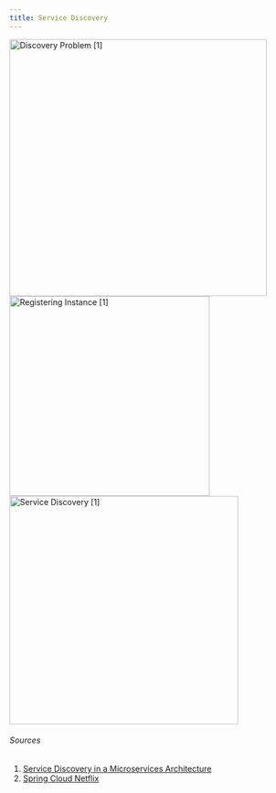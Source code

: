 ```yaml
---
title: Service Discovery
---
```

<img src="discovery-problem.png" alt="Discovery Problem [1]" width="450"/>
<img src="self-registration.png" alt="Registering Instance [1]" width="350"/>
<img src="client-side-discovery.png" alt="Service Discovery [1]" width="400"/>

###### Sources  
1. [Service Discovery in a Microservices Architecture](https://www.nginx.com/blog/service-discovery-in-a-microservices-architecture/)
2. [Spring Cloud Netflix](https://cloud.spring.io/spring-cloud-netflix/single/spring-cloud-netflix.html)
